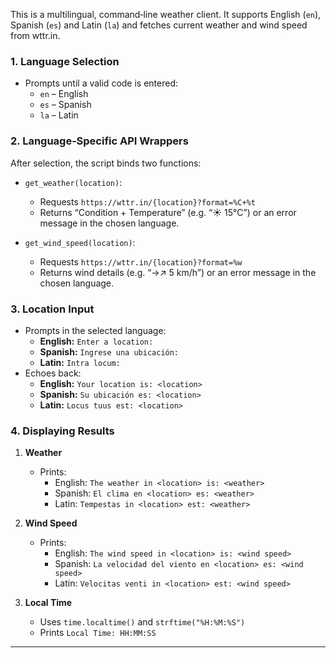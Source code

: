 This is a multilingual, command‑line weather client. It supports English (`en`), Spanish (`es`) and Latin (`la`) and fetches current weather and wind speed from wttr.in.

### 1. Language Selection
- Prompts until a valid code is entered:
  - `en` – English  
  - `es` – Spanish  
  - `la` – Latin  

### 2. Language‑Specific API Wrappers
After selection, the script binds two functions:

- `get_weather(location)`:  
  - Requests `https://wttr.in/{location}?format=%C+%t`  
  - Returns “Condition + Temperature” (e.g. “☀️  15°C”) or an error message in the chosen language.  

- `get_wind_speed(location)`:  
  - Requests `https://wttr.in/{location}?format=%w`  
  - Returns wind details (e.g. “→↗ 5 km/h”) or an error message in the chosen language.  

### 3. Location Input
- Prompts in the selected language:
  - **English:** `Enter a location: `  
  - **Spanish:** `Ingrese una ubicación: `  
  - **Latin:** `Intra locum: `  
- Echoes back:  
  - **English:** `Your location is: <location>`  
  - **Spanish:** `Su ubicación es: <location>`  
  - **Latin:** `Locus tuus est: <location>`

### 4. Displaying Results
1. **Weather**  
   - Prints:  
     - English: `The weather in <location> is: <weather>`  
     - Spanish: `El clima en <location> es: <weather>`  
     - Latin: `Tempestas in <location> est: <weather>`  

2. **Wind Speed**  
   - Prints:  
     - English: `The wind speed in <location> is: <wind speed>`  
     - Spanish: `La velocidad del viento en <location> es: <wind speed>`  
     - Latin: `Velocitas venti in <location> est: <wind speed>`

3. **Local Time**  
   - Uses `time.localtime()` and `strftime("%H:%M:%S")`  
   - Prints `Local Time: HH:MM:SS`

---
